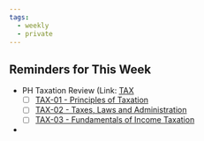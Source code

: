 ```yaml
---
tags:
  - weekly
  - private
---
```


## Reminders for This Week
- PH Taxation Review (Link: [TAX](../../../01%20-%20By%20Profession/PH%20LECPA/LECPA06%20-%20TAX/PH%20Income%20Taxation.md)
	- [ ] [TAX-01 - Principles of Taxation](../../../01%20-%20By%20Profession/PH%20LECPA/LECPA06%20-%20TAX/TAX-01%20-%20Principles%20of%20Taxation.md)
	- [ ] [TAX-02 - Taxes, Laws and Administration](../../../01%20-%20By%20Profession/PH%20LECPA/LECPA06%20-%20TAX/TAX-02%20-%20Taxes,%20Laws%20and%20Administration.md)
	- [ ] [TAX-03 - Fundamentals of Income Taxation](../../../01%20-%20By%20Profession/PH%20LECPA/LECPA06%20-%20TAX/TAX-03%20-%20Fundamentals%20of%20Income%20Taxation.md)
- 
